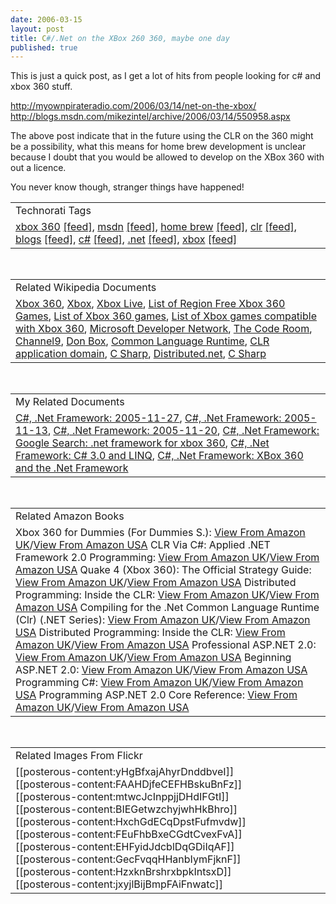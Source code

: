 ```yaml
---
date: 2006-03-15
layout: post
title: C#/.Net on the XBox 260 360, maybe one day
published: true
---
```

This is just a quick post, as I get a lot of hits from people looking for c# and xbox 360 stuff.<p /><a href="http://myownpirateradio.com/2006/03/14/net-on-the-xbox/">http://myownpirateradio.com/2006/03/14/net-on-the-xbox/</a><br /><a href="http://blogs.msdn.com/mikezintel/archive/2006/03/14/550958.aspx">http://blogs.msdn.com/mikezintel/archive/2006/03/14/550958.aspx</a><p />The above post indicate that in the future using the CLR on the 360 might be a possibility, what this means for home brew development is unclear because I doubt that you would be allowed to develop on the XBox 360 with out a licence.<p />You never know though, stranger things have happened!<p /><table class="TechnoratiHead TagHeader">
<tr><td>Technorati Tags</td></tr>
<tr class="Technorati"><td>
<a href="http://www.kinlan.co.uk/tag/xbox%20360" class="Tag" rel="tag">xbox 360</a> <a href="http://feeds.technorati.com/feed/posts/tag/xbox%20360" class="Tag">[feed]</a>, <a href="http://www.kinlan.co.uk/tag/msdn" class="Tag" rel="tag">msdn</a> <a href="http://feeds.technorati.com/feed/posts/tag/msdn" class="Tag">[feed]</a>, <a href="http://www.kinlan.co.uk/tag/home%20brew" class="Tag" rel="tag">home brew</a> <a href="http://feeds.technorati.com/feed/posts/tag/home%20brew" class="Tag">[feed]</a>, <a href="http://www.kinlan.co.uk/tag/clr" class="Tag" rel="tag">clr</a> <a href="http://feeds.technorati.com/feed/posts/tag/clr" class="Tag">[feed]</a>, <a href="http://www.kinlan.co.uk/tag/blogs" class="Tag" rel="tag">blogs</a> <a href="http://feeds.technorati.com/feed/posts/tag/blogs" class="Tag">[feed]</a>, <a href="http://www.kinlan.co.uk/tag/c#" class="Tag" rel="tag">c#</a> <a href="http://feeds.technorati.com/feed/posts/tag/c#" class="Tag">[feed]</a>, <a href="http://www.kinlan.co.uk/tag/.net" class="Tag" rel="tag">.net</a> <a href="http://feeds.technorati.com/feed/posts/tag/.net" class="Tag">[feed]</a>, <a href="http://www.kinlan.co.uk/tag/xbox" class="Tag" rel="tag">xbox</a> <a href="http://feeds.technorati.com/feed/posts/tag/xbox" class="Tag">[feed]</a>
</td></tr>
</table><br /><table class="TechnoratiHead TagHeader">
<tr><td>Related Wikipedia Documents</td></tr>
<tr class="Technorati"><td>
<a href="http://en.wikipedia.org/wiki/Xbox_360" class="Tag" rel="tag">Xbox 360</a>, <a href="http://en.wikipedia.org/wiki/Xbox" class="Tag" rel="tag">Xbox</a>, <a href="http://en.wikipedia.org/wiki/Xbox_Live" class="Tag" rel="tag">Xbox Live</a>, <a href="http://en.wikipedia.org/wiki/List_of_Region_Free_Xbox_360_Games" class="Tag" rel="tag">List of Region Free Xbox 360 Games</a>, <a href="http://en.wikipedia.org/wiki/List_of_Xbox_360_games" class="Tag" rel="tag">List of Xbox 360 games</a>, <a href="http://en.wikipedia.org/wiki/List_of_Xbox_games_compatible_with_Xbox_360" class="Tag" rel="tag">List of Xbox games compatible with Xbox 360</a>, <a href="http://en.wikipedia.org/wiki/MSDN" class="Tag" rel="tag">Microsoft Developer Network</a>, <a href="http://en.wikipedia.org/wiki/The_Code_Room" class="Tag" rel="tag">The Code Room</a>, <a href="http://en.wikipedia.org/wiki/Channel_9_(MSDN)" class="Tag" rel="tag">Channel9</a>, <a href="http://en.wikipedia.org/wiki/Don_Box" class="Tag" rel="tag">Don Box</a>, <a href="http://en.wikipedia.org/wiki/Common_Language_Runtime" class="Tag" rel="tag">Common Language Runtime</a>, <a href="http://en.wikipedia.org/wiki/CLR_application_domain" class="Tag" rel="tag">CLR application domain</a>, <a href="http://en.wikipedia.org/wiki/C_Sharp" class="Tag" rel="tag">C Sharp</a>, <a href="http://en.wikipedia.org/wiki/Distributed.net" class="Tag" rel="tag">Distributed.net</a>, <a href="http://en.wikipedia.org/wiki/C_Sharp_programming_language" class="Tag" rel="tag">C Sharp</a>
</td></tr>
</table><br /><table class="TechnoratiHead TagHeader">
<tr><td>My Related Documents</td></tr>
<tr class="Technorati"><td>
<a href="http://www.kinlan.co.uk/archive/2005_11_27_dotnet-and-stuff_archive.html" class="Tag" rel="tag">C#, .Net Framework: 2005-11-27</a>, <a href="http://www.kinlan.co.uk/archive/2005_11_13_dotnet-and-stuff_archive.html" class="Tag" rel="tag">C#, .Net Framework: 2005-11-13</a>, <a href="http://www.kinlan.co.uk/archive/2005_11_20_dotnet-and-stuff_archive.html" class="Tag" rel="tag">C#, .Net Framework: 2005-11-20</a>, <a href="http://www.kinlan.co.uk/2005/11/google-search-net-framework-for-xbox.html" class="Tag" rel="tag">C#, .Net Framework: Google Search: .net framework for xbox 360</a>, <a href="http://www.kinlan.co.uk/2005/09/c-30-and-linq.html" class="Tag" rel="tag">C#, .Net Framework: C# 3.0 and LINQ</a>, <a href="http://www.kinlan.co.uk/2005/11/xbox-360-and-net-framework.html" class="Tag" rel="tag">C#, .Net Framework: XBox 360 and the .Net Framework</a>
</td></tr>
</table><br /><table class="TechnoratiHead TagHeader">
<tr><td>Related Amazon Books</td></tr>
<tr class="Technorati"><td>Xbox 360 for Dummies (For Dummies S.): <a href="http://www.amazon.co.uk/exec/obidos/redirect?tag=cnetfra-21&amp;link_code=xm2&amp;camp=2025&amp;creative=165953&amp;path=http://www.amazon.co.uk/gp/redirect.html%253fASIN=0471771805%2526tag=cnetfra-21%2526lcode=xm2%2526cID=2025%2526ccmID=165953%2526location=/o/ASIN/0471771805%25253FSubscriptionId=0CM2PVF6VAHJQKW5G782" class="Tag" rel="tag">View From Amazon UK</a>/<a href="http://www.amazon.com/exec/obidos/redirect?tag=cnetfra-20&amp;link_code=xm2&amp;camp=2025&amp;creative=165953&amp;path=http://www.amazon.com/gp/redirect.html%253fASIN=0471771805%2526tag=cnetfra-20%2526lcode=xm2%2526cID=2025%2526ccmID=165953%2526location=/o/ASIN/0471771805%25253FSubscriptionId=0CM2PVF6VAHJQKW5G782" class="Tag" rel="tag">View From Amazon USA</a> CLR Via C#: Applied .NET Framework 2.0 Programming: <a href="http://www.amazon.co.uk/exec/obidos/redirect?tag=cnetfra-21&amp;link_code=xm2&amp;camp=2025&amp;creative=165953&amp;path=http://www.amazon.co.uk/gp/redirect.html%253fASIN=0735621632%2526tag=cnetfra-21%2526lcode=xm2%2526cID=2025%2526ccmID=165953%2526location=/o/ASIN/0735621632%25253FSubscriptionId=0CM2PVF6VAHJQKW5G782" class="Tag" rel="tag">View From Amazon UK</a>/<a href="http://www.amazon.com/exec/obidos/redirect?tag=cnetfra-20&amp;link_code=xm2&amp;camp=2025&amp;creative=165953&amp;path=http://www.amazon.com/gp/redirect.html%253fASIN=0735621632%2526tag=cnetfra-20%2526lcode=xm2%2526cID=2025%2526ccmID=165953%2526location=/o/ASIN/0735621632%25253FSubscriptionId=0CM2PVF6VAHJQKW5G782" class="Tag" rel="tag">View From Amazon USA</a> Quake 4 (Xbox 360): The Official Strategy Guide: <a href="http://www.amazon.co.uk/exec/obidos/redirect?tag=cnetfra-21&amp;link_code=xm2&amp;camp=2025&amp;creative=165953&amp;path=http://www.amazon.co.uk/gp/redirect.html%253fASIN=0761552626%2526tag=cnetfra-21%2526lcode=xm2%2526cID=2025%2526ccmID=165953%2526location=/o/ASIN/0761552626%25253FSubscriptionId=0CM2PVF6VAHJQKW5G782" class="Tag" rel="tag">View From Amazon UK</a>/<a href="http://www.amazon.com/exec/obidos/redirect?tag=cnetfra-20&amp;link_code=xm2&amp;camp=2025&amp;creative=165953&amp;path=http://www.amazon.com/gp/redirect.html%253fASIN=0761552626%2526tag=cnetfra-20%2526lcode=xm2%2526cID=2025%2526ccmID=165953%2526location=/o/ASIN/0761552626%25253FSubscriptionId=0CM2PVF6VAHJQKW5G782" class="Tag" rel="tag">View From Amazon USA</a> Distributed Programming: Inside the CLR: <a href="http://www.amazon.co.uk/exec/obidos/redirect?tag=cnetfra-21&amp;link_code=xm2&amp;camp=2025&amp;creative=165953&amp;path=http://www.amazon.co.uk/gp/redirect.html%253fASIN=0321159837%2526tag=cnetfra-21%2526lcode=xm2%2526cID=2025%2526ccmID=165953%2526location=/o/ASIN/0321159837%25253FSubscriptionId=0CM2PVF6VAHJQKW5G782" class="Tag" rel="tag">View From Amazon UK</a>/<a href="http://www.amazon.com/exec/obidos/redirect?tag=cnetfra-20&amp;link_code=xm2&amp;camp=2025&amp;creative=165953&amp;path=http://www.amazon.com/gp/redirect.html%253fASIN=0321159837%2526tag=cnetfra-20%2526lcode=xm2%2526cID=2025%2526ccmID=165953%2526location=/o/ASIN/0321159837%25253FSubscriptionId=0CM2PVF6VAHJQKW5G782" class="Tag" rel="tag">View From Amazon USA</a> Compiling for the .Net Common Language Runtime (Clr) (.NET Series): <a href="http://www.amazon.co.uk/exec/obidos/redirect?tag=cnetfra-21&amp;link_code=xm2&amp;camp=2025&amp;creative=165953&amp;path=http://www.amazon.co.uk/gp/redirect.html%253fASIN=0130622966%2526tag=cnetfra-21%2526lcode=xm2%2526cID=2025%2526ccmID=165953%2526location=/o/ASIN/0130622966%25253FSubscriptionId=0CM2PVF6VAHJQKW5G782" class="Tag" rel="tag">View From Amazon UK</a>/<a href="http://www.amazon.com/exec/obidos/redirect?tag=cnetfra-20&amp;link_code=xm2&amp;camp=2025&amp;creative=165953&amp;path=http://www.amazon.com/gp/redirect.html%253fASIN=0130622966%2526tag=cnetfra-20%2526lcode=xm2%2526cID=2025%2526ccmID=165953%2526location=/o/ASIN/0130622966%25253FSubscriptionId=0CM2PVF6VAHJQKW5G782" class="Tag" rel="tag">View From Amazon USA</a> Distributed Programming: Inside the CLR: <a href="http://www.amazon.co.uk/exec/obidos/redirect?tag=cnetfra-21&amp;link_code=xm2&amp;camp=2025&amp;creative=165953&amp;path=http://www.amazon.co.uk/gp/redirect.html%253fASIN=0321223268%2526tag=cnetfra-21%2526lcode=xm2%2526cID=2025%2526ccmID=165953%2526location=/o/ASIN/0321223268%25253FSubscriptionId=0CM2PVF6VAHJQKW5G782" class="Tag" rel="tag">View From Amazon UK</a>/<a href="http://www.amazon.com/exec/obidos/redirect?tag=cnetfra-20&amp;link_code=xm2&amp;camp=2025&amp;creative=165953&amp;path=http://www.amazon.com/gp/redirect.html%253fASIN=0321223268%2526tag=cnetfra-20%2526lcode=xm2%2526cID=2025%2526ccmID=165953%2526location=/o/ASIN/0321223268%25253FSubscriptionId=0CM2PVF6VAHJQKW5G782" class="Tag" rel="tag">View From Amazon USA</a> Professional ASP.NET 2.0: <a href="http://www.amazon.co.uk/exec/obidos/redirect?tag=cnetfra-21&amp;link_code=xm2&amp;camp=2025&amp;creative=165953&amp;path=http://www.amazon.co.uk/gp/redirect.html%253fASIN=0764576100%2526tag=cnetfra-21%2526lcode=xm2%2526cID=2025%2526ccmID=165953%2526location=/o/ASIN/0764576100%25253FSubscriptionId=0CM2PVF6VAHJQKW5G782" class="Tag" rel="tag">View From Amazon UK</a>/<a href="http://www.amazon.com/exec/obidos/redirect?tag=cnetfra-20&amp;link_code=xm2&amp;camp=2025&amp;creative=165953&amp;path=http://www.amazon.com/gp/redirect.html%253fASIN=0764576100%2526tag=cnetfra-20%2526lcode=xm2%2526cID=2025%2526ccmID=165953%2526location=/o/ASIN/0764576100%25253FSubscriptionId=0CM2PVF6VAHJQKW5G782" class="Tag" rel="tag">View From Amazon USA</a> Beginning ASP.NET 2.0: <a href="http://www.amazon.co.uk/exec/obidos/redirect?tag=cnetfra-21&amp;link_code=xm2&amp;camp=2025&amp;creative=165953&amp;path=http://www.amazon.co.uk/gp/redirect.html%253fASIN=0764588508%2526tag=cnetfra-21%2526lcode=xm2%2526cID=2025%2526ccmID=165953%2526location=/o/ASIN/0764588508%25253FSubscriptionId=0CM2PVF6VAHJQKW5G782" class="Tag" rel="tag">View From Amazon UK</a>/<a href="http://www.amazon.com/exec/obidos/redirect?tag=cnetfra-20&amp;link_code=xm2&amp;camp=2025&amp;creative=165953&amp;path=http://www.amazon.com/gp/redirect.html%253fASIN=0764588508%2526tag=cnetfra-20%2526lcode=xm2%2526cID=2025%2526ccmID=165953%2526location=/o/ASIN/0764588508%25253FSubscriptionId=0CM2PVF6VAHJQKW5G782" class="Tag" rel="tag">View From Amazon USA</a> Programming C#: <a href="http://www.amazon.co.uk/exec/obidos/redirect?tag=cnetfra-21&amp;link_code=xm2&amp;camp=2025&amp;creative=165953&amp;path=http://www.amazon.co.uk/gp/redirect.html%253fASIN=0596006993%2526tag=cnetfra-21%2526lcode=xm2%2526cID=2025%2526ccmID=165953%2526location=/o/ASIN/0596006993%25253FSubscriptionId=0CM2PVF6VAHJQKW5G782" class="Tag" rel="tag">View From Amazon UK</a>/<a href="http://www.amazon.com/exec/obidos/redirect?tag=cnetfra-20&amp;link_code=xm2&amp;camp=2025&amp;creative=165953&amp;path=http://www.amazon.com/gp/redirect.html%253fASIN=0596006993%2526tag=cnetfra-20%2526lcode=xm2%2526cID=2025%2526ccmID=165953%2526location=/o/ASIN/0596006993%25253FSubscriptionId=0CM2PVF6VAHJQKW5G782" class="Tag" rel="tag">View From Amazon USA</a> Programming ASP.NET 2.0 Core Reference: <a href="http://www.amazon.co.uk/exec/obidos/redirect?tag=cnetfra-21&amp;link_code=xm2&amp;camp=2025&amp;creative=165953&amp;path=http://www.amazon.co.uk/gp/redirect.html%253fASIN=0735621764%2526tag=cnetfra-21%2526lcode=xm2%2526cID=2025%2526ccmID=165953%2526location=/o/ASIN/0735621764%25253FSubscriptionId=0CM2PVF6VAHJQKW5G782" class="Tag" rel="tag">View From Amazon UK</a>/<a href="http://www.amazon.com/exec/obidos/redirect?tag=cnetfra-20&amp;link_code=xm2&amp;camp=2025&amp;creative=165953&amp;path=http://www.amazon.com/gp/redirect.html%253fASIN=0735621764%2526tag=cnetfra-20%2526lcode=xm2%2526cID=2025%2526ccmID=165953%2526location=/o/ASIN/0735621764%25253FSubscriptionId=0CM2PVF6VAHJQKW5G782" class="Tag" rel="tag">View From Amazon USA</a>
</td></tr>
</table><br /><table class="TechnoratiHead TagHeader">
<tr><td>Related Images From Flickr</td></tr>
<tr class="Technorati"><td>
<span style="FLOAT: left;">[[posterous-content:yHgBfxajAhyrDnddbveI]]</span><span style="FLOAT: left;">[[posterous-content:FAAHDjfeCEFHBskuBnFz]]</span><span style="FLOAT: left;">[[posterous-content:mtwcJcInppjjDHdIFGtI]]</span><span style="FLOAT: left;">[[posterous-content:BIEGetwzchyjwhHkBhro]]</span><span style="FLOAT: left;">[[posterous-content:HxchGdECqDpstFufmvdw]]</span><span style="FLOAT: left;">[[posterous-content:FEuFhbBxeCGdtCvexFvA]]</span><span style="FLOAT: left;">[[posterous-content:EHFyidJdcblDqGDiIqAF]]</span><span style="FLOAT: left;">[[posterous-content:GecFvqqHHanbIymFjknF]]</span><span style="FLOAT: left;">[[posterous-content:HzxknBrshrxbpkIntsxD]]</span><span style="FLOAT: left;">[[posterous-content:jxyjlBijBmpFAiFnwatc]]</span>
</td></tr>
</table><div class="blogger-post-footer"><img class="posterous_download_image" src="https://blogger.googleusercontent.com/tracker/8109338-114241122668154610?l=www.kinlan.co.uk%2Findex.html" height="1" alt="" width="1" /></div>

